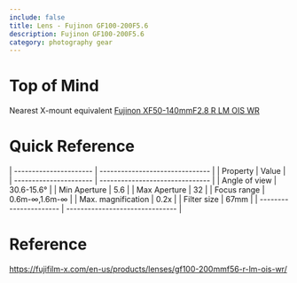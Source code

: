 ```yaml
---
include: false
title: Lens - Fujinon GF100-200F5.6
description: Fujinon GF100-200F5.6
category: photography gear
---
```


# Top of Mind

Nearest X-mount equivalent [Fujinon XF50-140mmF2.8 R LM OIS WR](fujinon-xf50-140mmf28-r-lm-ois-wr.md)

# Quick Reference

| ---------------------- | ------------------------------- |
| Property               | Value                           |
| ---------------------- | ------------------------------- |
| Angle of view          |  30.6-15.6°                     |
| Min Aperture           |  5.6                            |
| Max Aperture           |  32                             |
| Focus range            |  0.6m-∞,1.6m-∞                  |
| Max. magnification     |  0.2x                          |
| Filter size            |  67mm                           |
| ---------------------- | ------------------------------- |

# Reference

https://fujifilm-x.com/en-us/products/lenses/gf100-200mmf56-r-lm-ois-wr/
